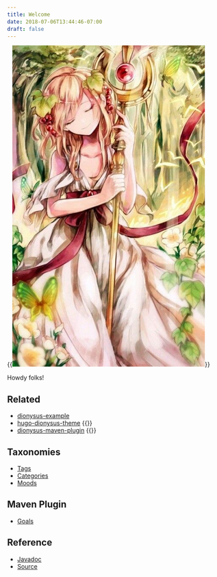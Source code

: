 ```yaml
---
title: Welcome
date: 2018-07-06T13:44:46-07:00
draft: false
---
```


{{<img src="/images/dionysus-wina.jpg" class="float-right pl-3">}}

Howdy folks!

## Related

* [dionysus-example](https://github.com/jdillon/dionysus-example)
* [hugo-dionysus-theme](https://github.com/jdillon/hugo-dionysus-theme)
{{<comment>}}
* [dionysus-maven-plugin](https://github.com/jdillon/dionysus-maven-plugin)
{{</comment>}}

## Taxonomies

* [Tags](tags/)
* [Categories](categories/)
* [Moods](moods/)

## Maven Plugin

* [Goals](maven/dionysus-example-maven-plugin/plugin-info.html)

## Reference

* [Javadoc](maven/apidocs/)
* [Source](maven/xref/)
